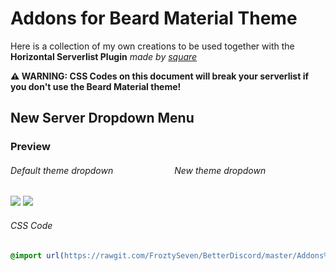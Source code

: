 
# Addons for Beard Material Theme
Here is a collection of my own creations to be used together with the **Horizontal Serverlist Plugin** *made by [square](https://github.com/Inve1951)*


**__⚠ WARNING: CSS Codes on this document will break your serverlist if you don't use the Beard Material theme!__**


## New Server Dropdown Menu

### Preview
###### Default theme dropdown       New theme dropdown

![](https://vgy.me/1UoDEF.gif) ![](https://vgy.me/lml6YC.gif)


###### CSS Code
```css
@import url(https://rawgit.com/FroztySeven/BetterDiscord/master/Addons%20for%20Beard%20Material%20Theme/.css/ClassicServerDropdownMenu.css;)
```
